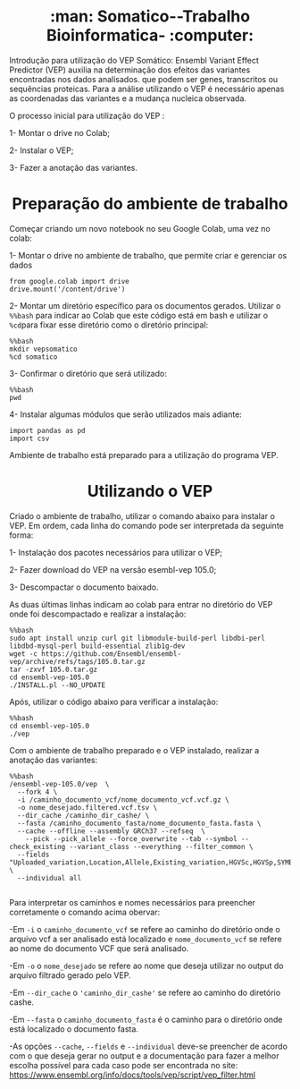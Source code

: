  <h1 align="center"> :man: Somatico--Trabalho Bioinformatica- :computer: </h1> 



Introdução para utilização do VEP Somático:
Ensembl Variant Effect Predictor (VEP) auxilia na determinação dos efeitos das variantes encontradas nos dados analisados. que podem ser genes, transcritos ou sequências proteicas. Para a análise utilizando o VEP é necessário apenas as coordenadas das variantes e a mudança nucleica observada.

O processo inicial para utilização do VEP :

1- Montar o drive no Colab;

2- Instalar o VEP;

3- Fazer a anotação das variantes.


 <h1 align="center">Preparação do ambiente de trabalho </h1> 


Começar criando um novo notebook no seu Google Colab, uma vez no colab:

1- Montar o drive no ambiente de trabalho, que permite criar e gerenciar os dados


```
from google.colab import drive 
drive.mount('/content/drive')

```
2- Montar um diretório específico para os documentos gerados. Utilizar o ```%%bash``` para indicar ao Colab que este código está em bash e utilizar o ```%cd```para fixar esse diretório como o diretório principal:

```
%%bash
mkdir vepsomatico
%cd somatico

```

3- Confirmar o diretório que será utilizado:
```
%%bash
pwd

```

4- Instalar algumas módulos que serão utilizados mais adiante:

```
import pandas as pd
import csv

```

Ambiente de trabalho está preparado para a utilização do programa VEP.


 <h1 align="center">Utilizando o VEP </h1> 


Criado o ambiente de trabalho, utilizar o comando abaixo para instalar o VEP. Em ordem, cada linha do comando pode ser interpretada da seguinte forma:

1- Instalação dos pacotes necessários para utilizar o VEP;

2- Fazer download do VEP na versão esembl-vep 105.0;

3- Descompactar o documento baixado.

As duas últimas linhas indicam ao colab para entrar no diretório do VEP onde foi descompactado e realizar a instalação:
```
%%bash
sudo apt install unzip curl git libmodule-build-perl libdbi-perl libdbd-mysql-perl build-essential zlib1g-dev
wget -c https://github.com/Ensembl/ensembl-vep/archive/refs/tags/105.0.tar.gz
tar -zxvf 105.0.tar.gz
cd ensembl-vep-105.0
./INSTALL.pl --NO_UPDATE 

```
 Após, utilizar o código abaixo para verificar a instalação:
 ```
 %%bash
cd ensembl-vep-105.0
./vep

```

Com o ambiente de trabalho preparado e o VEP instalado, realizar a anotação das variantes:
```
%%bash
/ensembl-vep-105.0/vep  \
  --fork 4 \
  -i /caminho_documento_vcf/nome_documento_vcf.vcf.gz \
  -o nome_desejado.filtered.vcf.tsv \
  --dir_cache /caminho_dir_cashe/ \
  --fasta /caminho_documento_fasta/nome_documento_fasta.fasta \
  --cache --offline --assembly GRCh37 --refseq  \
	--pick --pick_allele --force_overwrite --tab --symbol --check_existing --variant_class --everything --filter_common \
  --fields "Uploaded_variation,Location,Allele,Existing_variation,HGVSc,HGVSp,SYMBOL,Consequence,IND,ZYG,Amino_acids,CLIN_SIG,PolyPhen,SIFT,VARIANT_CLASS,FREQS" \
  --individual all
  
  ```
  
 Para interpretar os caminhos e nomes necessários para preencher corretamente o comando acima obervar:
 
-Em ```-i```  o ```caminho_documento_vcf``` se refere ao caminho do diretório onde o arquivo vcf a ser analisado está localizado e ```nome_documento_vcf``` se refere ao nome do documento VCF que será analisado.

-Em ```-o``` o ```nome_desejado``` se refere ao nome que deseja utilizar no output do arquivo filtrado gerado pelo VEP.

-Em ```--dir_cache``` o ```'caminho_dir_cashe'``` se refere ao caminho do diretório cashe.

-Em ```--fasta``` o ```caminho_documento_fasta``` é o caminho para o diretório onde está localizado o documento fasta.

-As opções ```--cache```, ```--fields``` e ```--individual```  deve-se preencher de acordo com o que deseja gerar no output e a documentação para fazer a melhor escolha possível para cada caso pode ser encontrada no site:
https://www.ensembl.org/info/docs/tools/vep/script/vep_filter.html


